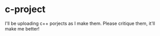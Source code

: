 # c-project

I'll be uploading c++ porjects as I make them. Please critique them, it'll make me better!
